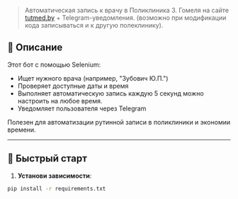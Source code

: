 > Автоматическая запись к врачу в Поликлиника 3. Гомеля на сайте [tutmed.by](https://tutmed.by) + Telegram-уведомления. (возможно при модификации кода записываться и к другую полеклинику). 

## 📌 Описание

Этот бот с помощью Selenium:

- Ищет нужного врача (например, "Зубович Ю.П.")
- Проверяет доступные даты и время
- Выполняет автоматическую запись каждую 5 секунд можно настроить на любое время.
- Уведомляет пользователя через Telegram

Полезен для автоматизации рутинной записи в поликлиники и экономии времени.

---

## 🚀 Быстрый старт

1. **Установи зависимости**:

```bash
pip install -r requirements.txt


